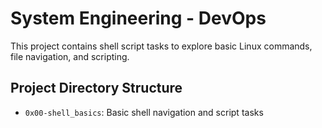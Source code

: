 # System Engineering - DevOps
This project contains shell script tasks to explore basic Linux commands, file navigation, and scripting.
## Project Directory Structure
- `0x00-shell_basics`: Basic shell navigation and script tasks
